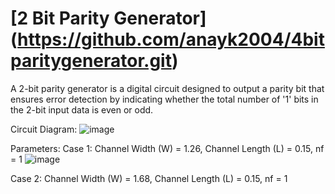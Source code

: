 # [2 Bit Parity Generator] (https://github.com/anayk2004/4bitparitygenerator.git)
A 2-bit parity generator is a digital circuit designed to output a parity bit that ensures error detection by indicating whether the total number of '1' bits in the 2-bit input data is even or odd.

Circuit Diagram:
![image](https://github.com/user-attachments/assets/700f30b7-2d64-470a-b991-23c9bdc205cf)

Parameters:
Case 1: Channel Width (W) = 1.26, Channel Length (L) = 0.15, nf = 1
![image](https://github.com/user-attachments/assets/62e87b95-ac92-4721-9ea6-63eabd9de0d9)

Case 2: Channel Width (W) = 1.68, Channel Length (L) = 0.15, nf = 1




